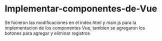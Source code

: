 # Implementar-componentes-de-Vue

Se hicieron las modificaciones en el index.html y main.js para la implementacion de los componentes Vue, tambien se agregaron los botones 
para agregar y eliminar registros 
